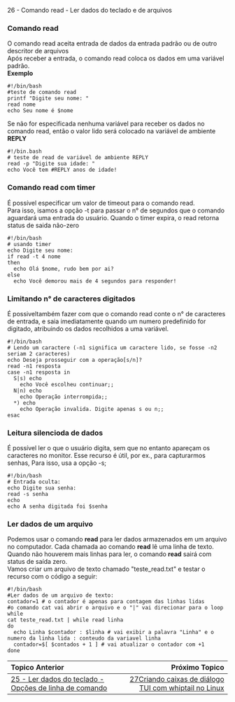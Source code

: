 26 - Comando read - Ler dados do teclado e de arquivos

### Comando read

O comando read aceita entrada de dados da entrada padrão ou de outro descritor de arquivos   
Após receber a entrada, o comando read coloca os dados em uma variável padrão.  
**Exemplo**
```
#!/bin/bash
#teste de comando read
printf "Digite seu nome: "
read nome
echo Seu nome é $nome
```

Se não for especificada nenhuma variável para receber os dados no comando read, então o valor lido será colocado na variável de ambiente **REPLY**
```
#!/bin.bash
# teste de read de variável de ambiente REPLY
read -p "Digite sua idade: "
echo Você tem #REPLY anos de idade!
```

### Comando read com timer

É possível especificar um valor de timeout para o comando read.  
Para isso, isamos a opção -t para passar o n° de segundos que o comando aguardará uma entrada do usuário. Quando o timer expira, o read retorna status de saida não-zero   
```
#!/bin/bash
# usando timer
echo Digite seu nome: 
if read -t 4 nome
then
  echo Olá $nome, rudo bem por ai?
else
  echo Você demorou mais de 4 segundos para responder!
```
### Limitando n° de caracteres digitados

É possiveltambém fazer com que o comando read conte o n° de caracteres de entrada, e saia imediatamente quando um numero predefinido for digitado, atribuindo os dados recolhidos a uma variável.   
```
#!/bin/bash
# Lendo um caractere (-n1 significa um caractere lido, se fosse -n2 seriam 2 caracteres)
echo Deseja prosseguir com a operação[s/n]?
read -n1 resposta
case -n1 resposta in
  S|s) echo
    echo Você escolheu continuar;;
  N|n) echo
    echo Operação interrompida;;
  *) echo
    echo Operação invalida. Digite apenas s ou n;;
esac
```
### Leitura silencioda de dados
É possível ler o que o usuário digita, sem que no entanto apareçam os caracteres no monitor. Esse recurso é útil, por ex., para capturarmos senhas, Para isso, usa a opção -s;
```
#!/bin/bash
# Entrada oculta:
echo Digite sua senha:
read -s senha
echo
echo A senha digitada foi $senha
```
### Ler dados de um arquivo
Podemos usar o comando **read** para ler dados armazenados em um arquivo no computador. Cada chamada ao comando **read** lê uma linha de texto. Quando não houverem mais linhas para ler, o comando **read** sairá com status de saída zero.  
Vamos criar um arquivo de texto chamado "teste_read.txt" e testar o recurso com o código a seguir:
```
#!/bin/bash
#Ler dados de um arquivo de texto:
contador=1 # o contador é apenas para contagem das linhas lidas
#o comando cat vai abrir o arquivo e o "|" vai direcionar para o loop while
cat teste_read.txt | while read linha
do
  echo Linha $contador : $linha # vai exibir a palavra "Linha" e o numero da linha lida : conteudo da variavel linha
  contador=$[ $contados + 1 ] # vai atualizar o contador com +1
done
```


|Topico Anterior|Próximo Topico|
|:---|---:|
|[25 - Ler dados do teclado - Opções de linha de comando](LerDadosOpDeLinComando.md)|[27Criando caixas de diálogo TUI com whiptail no Linux](CxDeDialogoTUIcomwhiptail.md)|